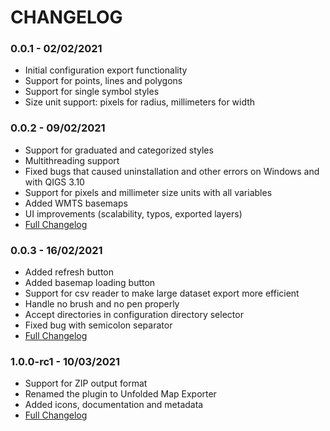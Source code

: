 # CHANGELOG

### 0.0.1 - 02/02/2021

* Initial configuration export functionality
* Support for points, lines and polygons
* Support for single symbol styles
* Size unit support: pixels for radius, millimeters for width

### 0.0.2 - 09/02/2021

* Support for graduated and categorized styles
* Multithreading support
* Fixed bugs that caused uninstallation and other errors on Windows and with QIGS 3.10
* Support for pixels and millimeter size units with all variables
* Added WMTS basemaps
* UI improvements (scalability, typos, exported layers)
* <a href="https://github.com/UnfoldedInc/qgis-plugin/compare/0.0.1...0.0.2">Full Changelog</a>

### 0.0.3 - 16/02/2021

* Added refresh button
* Added basemap loading button
* Support for csv reader to make large dataset export more efficient
* Handle no brush and no pen properly
* Accept directories in configuration directory selector
* Fixed bug with semicolon separator
* <a href="https://github.com/UnfoldedInc/qgis-plugin/compare/0.0.2...0.0.3">Full Changelog</a>

### 1.0.0-rc1 - 10/03/2021

* Support for ZIP output format
* Renamed the plugin to Unfolded Map Exporter
* Added icons, documentation and metadata
* <a href="https://github.com/UnfoldedInc/qgis-plugin/compare/0.0.3...1.0.0-rc1">Full Changelog</a>

###
